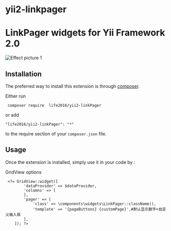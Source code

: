 # yii2-linkpager
LinkPager widgets for Yii Framework 2.0
===============================
![Effect picture 1](https://github.com/ran1990/yii2-linkPager/blob/master/image.png "Effect picture 1")  




Installation
------------

The preferred way to install this extension is through [composer](http://getcomposer.org/download/).

Either run

```
 composer require  life2016/yii2-linkPager
```

or add

```
"life2016/yii2-linkPager": "*"
```

to the require section of your `composer.json` file.


Usage
-----

Once the extension is installed, simply use it in your code by  :

GridView options
```
 <?= GridView::widget([
        'dataProvider' => $dataProvider,
        'columns' => [
        ],
        'pager' => [
            'class' => \components\widgets\LinkPager::className(),
            'template' => '{pageButtons} {customPage}',#默认显示数字+自定义输入框
        ],
    ]); ?>
 ```

